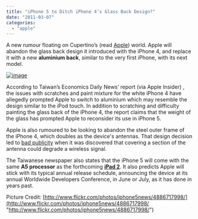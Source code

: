 ```yaml
---
title: "iPhone 5 to Ditch iPhone 4’s Glass Back Design?"
date: "2011-03-07"
categories: 
  - "apple"
---
```


A new rumour floating on Cupertino’s (read [Apple](http://www.cosmogeek.info/search/label/Apple)) world. Apple will abandon the glass back design it introduced with the iPhone 4, and replace it with a new **aluminium back**, similar to the very first iPhone, with its next model.

[![image](http://lh5.ggpht.com/_40bmzDo_mBs/TXTvn8StRbI/AAAAAAAAB28/xUjQQNM5zYc/image_thumb%5B2%5D.png?imgmax=800 "image")](http://lh6.ggpht.com/_40bmzDo_mBs/TXTvnNRFgUI/AAAAAAAAB24/EH2kdZQIiFM/s1600-h/image%5B4%5D.png)

According to Taiwan’s Economics Daily News’ report (via Apple Insider) , the issues with scratches and paint mixture for the white iPhone 4 have allegedly prompted Apple to switch to aluminium which may resemble the design similar to the iPod touch. In addition to scratching and difficulty painting the glass back of the iPhone 4, the report claims that the weight of the glass has prompted Apple to reconsider its use in iPhone 5.

Apple is also rumoured to be looking to abandon the steel outer frame of the iPhone 4, which doubles as the device's antennas. That design decision led to [bad publicity](http://www.cosmogeek.info/2010/07/apple-admits-iphone-4-reception.html) when it was discovered that covering a section of the antenna could degrade a wireless signal.

The Taiwanese newspaper also states that the iPhone 5 will come with the same **A5 processor** as the forthcoming **[iPad 2](http://www.cosmogeek.info/2011/03/apple-announces-ipad-2-thinner-lighter.html)**. It also predicts Apple will stick with its typical annual release schedule, announcing the device at its annual Worldwide Developers Conference, in June or July, as it has done in years past.

Picture Credit: [http://www.flickr.com/photos/iphone5news/4886717998/](http://www.flickr.com/photos/iphone5news/4886717998/ "http://www.flickr.com/photos/iphone5news/4886717998/")
